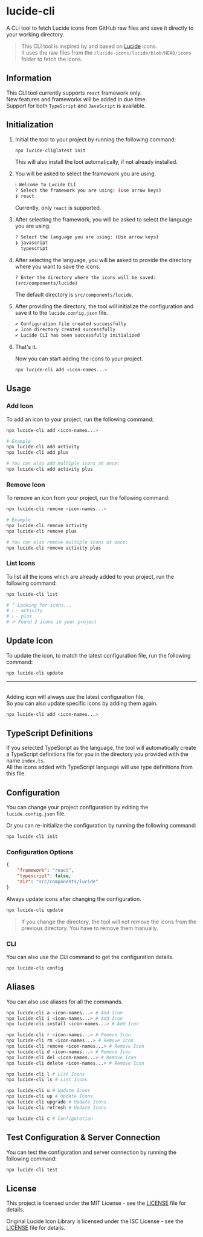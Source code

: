 # lucide-cli

A CLI tool to fetch Lucide icons from GitHub raw files and save it directly to your working directory.

> This CLI tool is inspired by and based on [Lucide](https://github.com/lucide-icons/lucide) icons.
> \
> It uses the raw files from the `/lucide-icons/lucide/blob/HEAD/icons` folder to fetch the icons.

## Information

This CLI tool currently supports `react` framework only.
\
New features and frameworks will be added in due time.
\
Support for both `TypeScript` and `JavaScript` is available.

## Initialization

1. Initial the tool to your project by running the following command:

    ```bash
    npx lucide-cli@latest init
    ```

    This will also install the loot automatically, if not already installed.

2. You will be asked to select the framework you are using.

    ```bash
    ℹ Welcome to Lucide CLI
    ? Select the framework you are using: (Use arrow keys)
    ❯ react
    ```

    Currently, only `react` is supported.

3. After selecting the framework, you will be asked to select the language you are using.

    ```bash
    ? Select the language you are using: (Use arrow keys)
    ❯ javascript
      typescript
    ```

4. After selecting the language, you will be asked to provide the directory where you want to save the icons.

    ```bash
    ? Enter the directory where the icons will be saved:
    (src/components/lucide)
    ```

    The default directory is `src/components/lucide`.

5. After providing the directory, the tool will initialize the configuration and save it to the `lucide.config.json` file.

    ```bash
    ✔ Configuration file created successfully
    ✔ Icon directory created successfully
    ✔ Lucide CLI has been successfully initialized
    ```

6. That's it.

    Now you can start adding the icons to your project.

    ```bash
    npx lucide-cli add <icon-names...>
    ```

## Usage

### Add Icon

To add an icon to your project, run the following command:

```bash
npx lucide-cli add <icon-names...>

# Example
npx lucide-cli add activity
npx lucide-cli add plus

# You can also add multiple icons at once:
npx lucide-cli add activity plus
```

### Remove Icon

To remove an icon from your project, run the following command:

```bash
npx lucide-cli remove <icon-names...>

# Example
npx lucide-cli remove activity
npx lucide-cli remove plus

# You can also remove multiple icons at once:
npx lucide-cli remove activity plus
```

### List Icons

To list all the icons which are already added to your project, run the following command:

```bash
npx lucide-cli list

# ⠋ Looking for icons...
# ℹ - activity
# ℹ - plus
# ✔ Found 2 icons in your project
```

## Update Icon

To update the icon, to match the latest configuration file, run the following command:

```bash
npx lucide-cli update
```

---

\
Adding icon will always use the latest configuration file.
\
So you can also update specific icons by adding them again.

```bash
npx lucide-cli add <icon-names...>
```

## TypeScript Definitions

If you selected TypeScript as the language, the tool will automatically create a TypeScript definitions file for you in the directory you provided with the name `index.ts`.
\
All the icons added with TypeScript language will use type definitions from this file.

## Configuration

You can change your project configuration by editing the `lucide.config.json` file.

Or you can re-initialize the configuration by running the following command:

```bash
npx lucide-cli init
```

### Configuration Options

```json
{
	"framework": "react",
	"typescript": false,
	"dir": "src/components/lucide"
}
```

Always update icons after changing the configuration.

```bash
npx lucide-cli update
```

> If you change the directory, the tool will not remove the icons from the previous directory. You have to remove them manually.

### CLI

You can also use the CLI command to get the configuration details.

```bash
npx lucide-cli config
```

## Aliases

You can also use aliases for all the commands.

```bash
npx lucide-cli a <icon-names...> # Add Icon
npx lucide-cli i <icon-names...> # Add Icon
npx lucide-cli install <icon-names...> # Add Icon

npx lucide-cli r <icon-names...> # Remove Icon
npx lucide-cli rm <icon-names...> # Remove Icon
npx lucide-cli remove <icon-names...> # Remove Icon
npx lucide-cli d <icon-names...> # Remove Icon
npx lucide-cli del <icon-names...> # Remove Icon
npx lucide-cli delete <icon-names...> # Remove Icon

npx lucide-cli l # List Icons
npx lucide-cli ls # List Icons

npx lucide-cli u # Update Icons
npx lucide-cli up # Update Icons
npx lucide-cli upgrade # Update Icons
npx lucide-cli refresh # Update Icons

npx lucide-cli c # Configuration
```

## Test Configuration & Server Connection

You can test the configuration and server connection by running the following command:

```bash
npx lucide-cli test
```

## License

This project is licensed under the MIT License - see the [LICENSE](LICENSE) file for details.

Original Lucide Icon Library is licensed under the ISC License - see the [LICENSE](https://github.com/lucide-icons/lucide/blob/HEAD/LICENSE) file for details.
